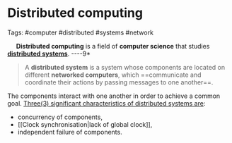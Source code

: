 # Distributed computing

Tags: #computer #distributed #systems #network

&nbsp;&nbsp;&nbsp;&nbsp; **Distributed computing** is a field of **computer science** that studies **<u>distributed systems</u>**.
----9*

> A **distributed system** is a system whose components are located on different **networked computers**, which ==communicate and coordinate their actions by passing messages to one another==.

The components interact with one another in order to achieve a common goal. <u>Three(3) significant characteristics of distributed systems are</u>:
- concurrency of components,
- [[Clock synchronisation|lack of global clock]],
- independent failure of components.